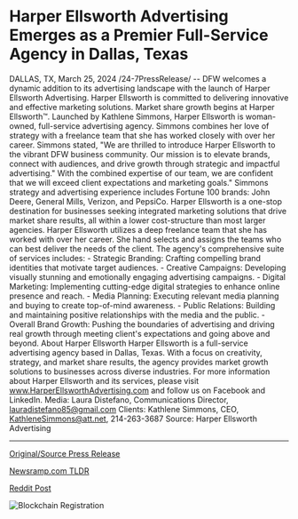# Harper Ellsworth Advertising Emerges as a Premier Full-Service Agency in Dallas, Texas

DALLAS, TX, March 25, 2024 /24-7PressRelease/ -- DFW welcomes a dynamic addition to its advertising landscape with the launch of Harper Ellsworth Advertising. Harper Ellsworth is committed to delivering innovative and effective marketing solutions. Market share growth begins at Harper Ellsworth™.  Launched by Kathlene Simmons, Harper Ellsworth is woman-owned, full-service advertising agency. Simmons combines her love of strategy with a freelance team that she has worked closely with over her career.  Simmons stated, "We are thrilled to introduce Harper Ellsworth to the vibrant DFW business community. Our mission is to elevate brands, connect with audiences, and drive growth through strategic and impactful advertising." With the combined expertise of our team, we are confident that we will exceed client expectations and marketing goals."  Simmons strategy and advertising experience includes Fortune 100 brands: John Deere, General Mills, Verizon, and PepsiCo. Harper Ellsworth is a one-stop destination for businesses seeking integrated marketing solutions that drive market share results, all within a lower cost-structure than most larger agencies. Harper Ellsworth utilizes a deep freelance team that she has worked with over her career. She hand selects and assigns the teams who can best deliver the needs of the client.  The agency's comprehensive suite of services includes:  - Strategic Branding: Crafting compelling brand identities that motivate target audiences. - Creative Campaigns: Developing visually stunning and emotionally engaging advertising campaigns. - Digital Marketing: Implementing cutting-edge digital strategies to enhance online presence and reach. - Media Planning: Executing relevant media planning and buying to create top-of-mind awareness. - Public Relations: Building and maintaining positive relationships with the media and the public. - Overall Brand Growth: Pushing the boundaries of advertising and driving real growth through meeting client's expectations and going above and beyond.  About Harper Ellsworth  Harper Ellsworth is a full-service advertising agency based in Dallas, Texas. With a focus on creativity, strategy, and market share results, the agency provides market growth solutions to businesses across diverse industries.  For more information about Harper Ellsworth and its services, please visit www.HarperEllsworthAdvertising.com and follow us on Facebook and LinkedIn.  Media: Laura Distefano, Communications Director, lauradistefano85@gmail.com  Clients: Kathlene Simmons, CEO, KathleneSimmons@att.net, 214-263-3687  Source: Harper Ellsworth Advertising 

---

[Original/Source Press Release](https://www.24-7pressrelease.com/press-release/509503/harper-ellsworth-advertising-emerges-as-a-premier-full-service-agency-in-dallas-texas)
                    

[Newsramp.com TLDR](None) 



[Reddit Post](https://www.reddit.com/r/MarketingNewsramp/comments/1bn7lyi/harper_ellsworth_advertising_launches_in_dfw_with/) 



![Blockchain Registration](https://cdn.newsramp.app/24-7PressRelease/qrcode/243/25/goldOpap.webp)
